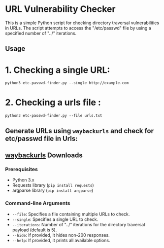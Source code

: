 # URL Vulnerability Checker

This is a simple Python script for checking directory traversal vulnerabilities in URLs. The script attempts to access the "/etc/passwd" file by using a specified number of "../" iterations.

## Usage

# 1. Checking a single URL:
 
`python3 etc-passwd-finder.py --single http://example.com`

# 2. Checking a urls file :

`python3 etc-passwd-finder.py --file urls.txt`



## Generate URLs using `waybackurls` and check for etc/passwd file in Urls:
 
 ##  [waybackurls](https://github.com/tomnomnom/waybackurls) Downloads


### Prerequisites
- Python 3.x
- Requests library (`pip install requests`)
- argparse library (`pip install argparse`)

### Command-line Arguments

- `--file`: Specifies a file containing multiple URLs to check.
- `--single`: Specifies a single URL to check.
- `--iterations`: Number of "../" iterations for the directory traversal payload (default is 5).
- `--hide`: If provided, it hides non-200 responses.
- `--help`: If provided, it prints all available options.


   

